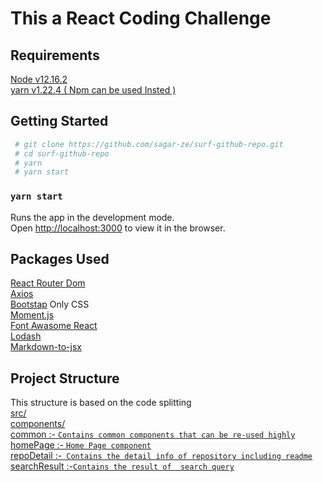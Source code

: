 # This a React Coding Challenge


## Requirements
[Node v12.16.2](https://nodejs.org/en/)<br/> 
[yarn  v1.22.4 ( Npm can be used Insted )](https://yarnpkg.com/) <br/> 


## Getting Started
```bash
 # git clone https://github.com/sagar-ze/surf-github-repo.git
 # cd surf-github-repo
 # yarn 
 # yarn start 
```


### `yarn start`

Runs the app in the development mode.<br />
Open [http://localhost:3000](http://localhost:3000) to view it in the browser.

## Packages Used

[React Router Dom](https://www.npmjs.com/package/react-router-dom) <br/>
[Axios](https://github.com/axios/axios) <br/>
[Bootstap](https://getbootstrap.com/) Only CSS<br/>
[Moment.js](https://momentjs.com/)<br/>
[Font Awasome React](https://fontawesome.com/how-to-use/on-the-web/using-with/react)<br/>
[Lodash](https://lodash.com/)<br/>
[Markdown-to-jsx](https://github.com/probablyup/markdown-to-jsx)<br/>



## Project Structure
This structure is based on the code splitting<br/>
[src/](https://github.com/sagar-ze/surf-github-repo/tree/master/src)<br/>
[components/](https://github.com/sagar-ze/surf-github-repo/tree/master/src/components) <br/>
[common :- `Contains common components that can be re-used highly` ](https://github.com/sagar-ze/surf-github-repo/tree/master/src/components/common) <br/>
[homePage :- `Home Page component` ](https://github.com/sagar-ze/surf-github-repo/tree/master/src/components/homePage)<br/> 
[repoDetail :-` Contains the detail info of repository including readme`  ](https://github.com/sagar-ze/surf-github-repo/tree/master/src/components/repoDetail) <br/>
[searchResult :-`Contains the result of  search query`  ](https://github.com/sagar-ze/surf-github-repo/tree/master/src/components/searchResult) 